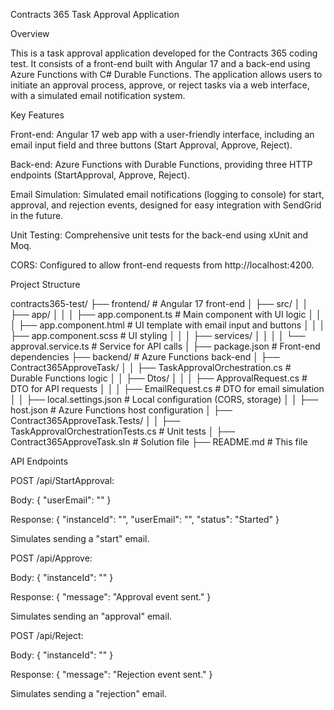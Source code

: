 Contracts 365 Task Approval Application

Overview

This is a task approval application developed for the Contracts 365 coding test. It consists of a front-end built with Angular 17 and a back-end using Azure Functions with C# Durable Functions. The application allows users to initiate an approval process, approve, or reject tasks via a web interface, with a simulated email notification system.

Key Features





Front-end: Angular 17 web app with a user-friendly interface, including an email input field and three buttons (Start Approval, Approve, Reject).



Back-end: Azure Functions with Durable Functions, providing three HTTP endpoints (StartApproval, Approve, Reject).



Email Simulation: Simulated email notifications (logging to console) for start, approval, and rejection events, designed for easy integration with SendGrid in the future.



Unit Testing: Comprehensive unit tests for the back-end using xUnit and Moq.



CORS: Configured to allow front-end requests from http://localhost:4200.

Project Structure

contracts365-test/
├── frontend/                    # Angular 17 front-end
│   ├── src/
│   │   ├── app/
│   │   │   ├── app.component.ts  # Main component with UI logic
│   │   │   ├── app.component.html # UI template with email input and buttons
│   │   │   ├── app.component.scss # UI styling
│   │   │   ├── services/
│   │   │   │   └── approval.service.ts # Service for API calls
│   ├── package.json             # Front-end dependencies
├── backend/                     # Azure Functions back-end
│   ├── Contract365ApproveTask/
│   │   ├── TaskApprovalOrchestration.cs # Durable Functions logic
│   │   ├── Dtos/
│   │   │   ├── ApprovalRequest.cs # DTO for API requests
│   │   │   ├── EmailRequest.cs    # DTO for email simulation
│   │   ├── local.settings.json    # Local configuration (CORS, storage)
│   │   ├── host.json             # Azure Functions host configuration
│   ├── Contract365ApproveTask.Tests/
│   │   ├── TaskApprovalOrchestrationTests.cs # Unit tests
│   ├── Contract365ApproveTask.sln # Solution file
├── README.md                    # This file


API Endpoints





POST /api/StartApproval:





Body: { "userEmail": "<email>" }



Response: { "instanceId": "<guid>", "userEmail": "<email>", "status": "Started" }



Simulates sending a "start" email.



POST /api/Approve:





Body: { "instanceId": "<guid>" }



Response: { "message": "Approval event sent." }



Simulates sending an "approval" email.



POST /api/Reject:





Body: { "instanceId": "<guid>" }



Response: { "message": "Rejection event sent." }



Simulates sending a "rejection" email.
